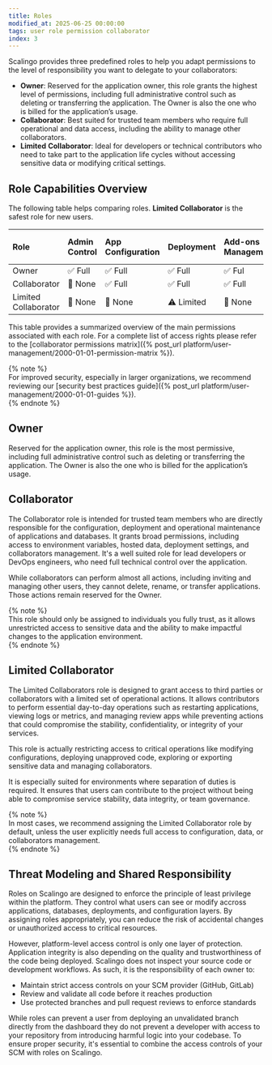```yaml
---
title: Roles
modified_at: 2025-06-25 00:00:00
tags: user role permission collaborator
index: 3
---
```


Scalingo provides three predefined roles to help you adapt permissions to the level of responsibility you want to delegate to your collaborators:

* **Owner**: Reserved for the application owner, this role grants the highest level of permissions, including full administrative control such as deleting or transferring the application. The Owner is also the one who is billed for the application’s usage.  
* **Collaborator**: Best suited for trusted team members who require full operational and data access, including the ability to manage other collaborators.  
* **Limited** **Collaborator**: Ideal for developers or technical contributors who need to take part to the application life cycles without accessing sensitive data or modifying critical settings.

## Role Capabilities Overview

The following table helps comparing roles. **Limited Collaborator** is the safest role for new users.

| Role | Admin Control | App Configuration | Deployment | Add-ons Management | Collaborator Management | Access Data & Secrets |
| :---- | :---- | :---- | :---- | :---- | :---- | :---- |
| Owner | ✅ Full | ✅ Full | ✅ Full | ✅ Ful | ✅ Full | ✅ Full |
| Collaborator | 🚫 None | ✅ Full | ✅ Full | ✅ Full | ✅ Full | ✅ Full |
| Limited Collaborator | 🚫 None | 🚫 None | ⚠️ Limited | 🚫 None | 🚫 None | 🚫 None |

This table provides a summarized overview of the main permissions associated with each role. For a complete list of access rights please refer to the [collaborator permissions matrix]({% post_url platform/user-management/2000-01-01-permission-matrix %}).

{% note %}  
For improved security, especially in larger organizations, we recommend reviewing our [security best practices guide]({% post_url platform/user-management/2000-01-01-guides %}).  
{% endnote %}

## Owner

Reserved for the application owner, this role is the most permissive, including full administrative control such as deleting or transferring the application. The Owner is also the one who is billed for the application’s usage.

## Collaborator

The Collaborator role is intended for trusted team members who are directly responsible for the configuration, deployment and operational maintenance of applications and databases. It grants broad permissions, including access to environment variables, hosted data, deployment settings, and collaborators management. It's a well suited role for lead developers or DevOps engineers, who need full technical control over the application.

While collaborators can perform almost all actions, including inviting and managing other users, they cannot delete, rename, or transfer applications. Those actions remain reserved for the Owner.

{% note %}  
This role should only be assigned to individuals you fully trust, as it allows unrestricted access to sensitive data and the ability to make impactful changes to the application environment.  
{% endnote %}

## Limited Collaborator

The Limited Collaborators role is designed to grant access to third parties or collaborators with a limited set of operational actions. It allows contributors to perform essential day-to-day operations such as restarting applications, viewing logs or metrics, and managing review apps while preventing actions that could compromise the stability, confidentiality, or integrity of your services.

This role is actually restricting access to critical operations like modifying configurations, deploying unapproved code, exploring or exporting sensitive data and managing collaborators.

It is especially suited for environments where separation of duties is required. It ensures that users can contribute to the project without being able to compromise service stability, data integrity, or team governance.

{% note %}  
In most cases, we recommend assigning the Limited Collaborator role by default, unless the user explicitly needs full access to configuration, data, or collaborators management.  
{% endnote %}

## Threat Modeling and Shared Responsibility

Roles on Scalingo are designed to enforce the principle of least privilege within the platform. They control what users can see or modify accross applications, databases, deployments, and configuration layers. By assigning roles appropriately, you can reduce the risk of accidental changes or unauthorized access to critical resources.

However, platform-level access control is only one layer of protection. Application integrity is also depending on the quality and trustworthiness of the code being deployed. Scalingo does not inspect your source code or development workflows. As such, it is the responsibility of each owner to:

* Maintain strict access controls on your SCM provider (GitHub, GitLab)  
* Review and validate all code before it reaches production  
* Use protected branches and pull request reviews to enforce standards

While roles can prevent a user from deploying an unvalidated branch directly from the dashboard they do not prevent a developer with access to your repository from introducing harmful logic into your codebase. To ensure proper security, it's essential to combine the access controls of your SCM with roles on Scalingo.
